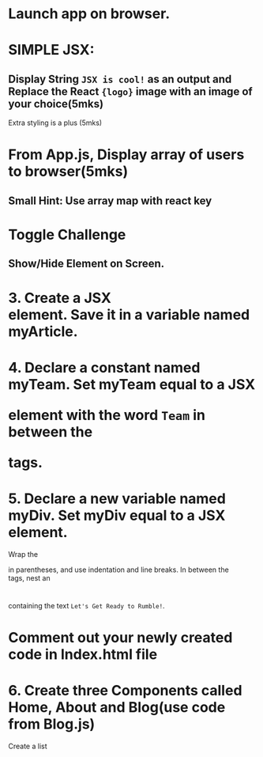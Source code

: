 # Launch app on browser.

# SIMPLE JSX: 
## Display String `JSX is cool!` as an output and Replace the React `{logo}` image with an image of your choice(5mks)

Extra styling is a plus (5mks)

# From App.js, Display array of users to browser(5mks)
## Small Hint: Use array map with react key

# Toggle Challenge

## Show/Hide Element on Screen.

# 3. Create a JSX <article></article> element. Save it in a variable named myArticle.


# 4. Declare a constant named myTeam. Set myTeam equal to a JSX <p></p> element with the word `Team` in between the <p></p> tags.

# 5.  Declare a new variable named myDiv. Set myDiv equal to a JSX <div></div> element.

Wrap the <div></div> in parentheses, and use indentation and line breaks. In between the <div></div> tags, nest an <h1></h1> containing the text `Let's Get Ready to Rumble!`.
# Comment out your newly created code in Index.html file

# 6. Create three Components called Home, About and Blog(use code from Blog.js)
Create a list 




